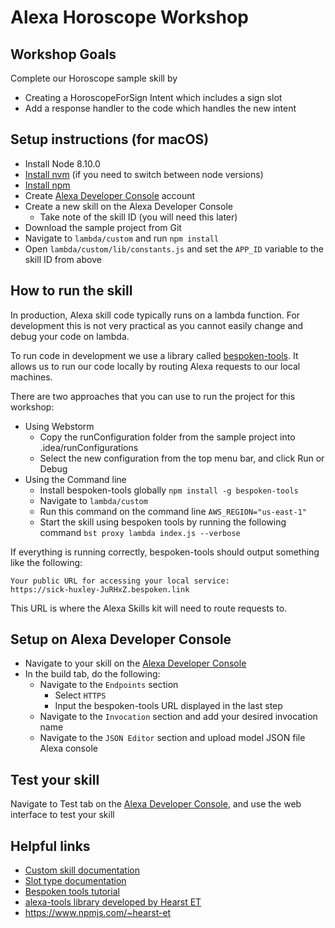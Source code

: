 # Alexa Horoscope Workshop

## Workshop Goals
Complete our Horoscope sample skill by
* Creating a HoroscopeForSign Intent which includes a sign slot
* Add a response handler to the code which handles the new intent

## Setup instructions (for macOS)
* Install Node 8.10.0
* [Install nvm](http://nvm.sh) (if you need to switch between node versions)
* [Install npm](https://www.npmjs.com/get-npm) 
* Create [Alexa Developer Console](developer.amazon.com) account
* Create a new skill on the Alexa Developer Console
    * Take note of the skill ID (you will need this later)
* Download the sample project from Git
* Navigate to `lambda/custom` and run `npm install`
* Open `lambda/custom/lib/constants.js` and set the `APP_ID` variable to the skill ID from above

## How to run the skill
In production, Alexa skill code typically runs on a lambda function. For development this is not very practical as you cannot easily change and debug your code on lambda. 

To run code in development we use a library called [bespoken-tools](https://bespoken.io/). It allows us to run our code locally by routing Alexa requests to our local machines. 

There are two approaches that you can use to run the project for this workshop:
* Using Webstorm
    * Copy the runConfiguration folder from the sample project into .idea/runConfigurations
    * Select the new configuration from the top menu bar, and click Run or Debug 
* Using the Command line
    * Install bespoken-tools globally `npm install -g bespoken-tools`
    * Navigate to `lambda/custom`
    * Run this command on the command line `AWS_REGION="us-east-1"`
    * Start the skill using bespoken tools by running the following command `bst proxy lambda index.js --verbose`
    
If everything is running correctly, bespoken-tools should output something like the following:
```
Your public URL for accessing your local service:
https://sick-huxley-JuRHxZ.bespoken.link
```
This URL is where the Alexa Skills kit will need to route requests to. 

## Setup on Alexa Developer Console
* Navigate to your skill on the [Alexa Developer Console](developer.amazon.com)
* In the build tab, do the following:
    * Navigate to the `Endpoints` section
        * Select `HTTPS`
        * Input the bespoken-tools URL displayed in the last step
    * Navigate to the `Invocation` section and add your desired invocation name 
    * Navigate to the `JSON Editor` section and upload model JSON file Alexa console

## Test your skill
Navigate to Test tab on the [Alexa Developer Console](developer.amazon.com), and use the web interface to test your skill

## Helpful links
* [Custom skill documentation](https://developer.amazon.com/docs/custom-skills/understanding-custom-skills.html)
* [Slot type documentation](https://developer.amazon.com/docs/custom-skills/slot-type-reference.html)
* [Bespoken tools tutorial](http://docs.bespoken.io/en/latest/tutorials/tutorial_lambda_local/)
* [alexa-tools library developed by Hearst ET](https://github.com/Hearst-DD/alexa-tools)
* https://www.npmjs.com/~hearst-et
